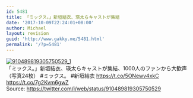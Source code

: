 ```yaml
---
id: 5481
title: 「ミックス。」新垣結衣、瑛太らキャストが集結
date: '2017-10-09T22:24:01+08:00'
author: Michael
layout: revision
guid: 'http://www.gakky.me/5481.html'
permalink: '/?p=5481'
---
```


[![910489819305750529_1](http://www.yui-aragaki.org/wp-content/uploads/2017/09/910489819305750529_1.jpg)](http://www.yui-aragaki.org/wp-content/uploads/2017/09/910489819305750529_1.jpg)  
「ミックス。」新垣結衣、瑛太らキャストが集結、1000人のファンから大歓声（写真24枚） #ミックス。 #新垣結衣 https://t.co/5ONewv4xkC https://t.co/7g2Kvm6gwZ  
Source: <https://twitter.com/i/web/status/910489819305750529>